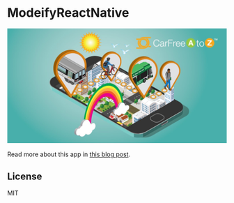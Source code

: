 # ModeifyReactNative

<p align="center"><img src="cfaz.jpeg" /></p>

Read more about this app in [this blog post](https://blog.conveyal.com/introducing-the-carfreeatoz-app-ad8a44e8eaec).

## License

MIT
